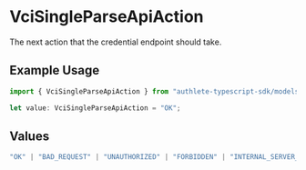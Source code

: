 # VciSingleParseApiAction

The next action that the credential endpoint should take.

## Example Usage

```typescript
import { VciSingleParseApiAction } from "authlete-typescript-sdk/models/operations";

let value: VciSingleParseApiAction = "OK";
```

## Values

```typescript
"OK" | "BAD_REQUEST" | "UNAUTHORIZED" | "FORBIDDEN" | "INTERNAL_SERVER_ERROR"
```